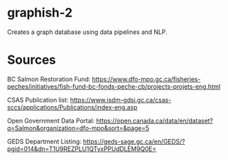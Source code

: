 # graphish-2
Creates a graph database using data pipelines and NLP.

# Sources
BC Salmon Restoration Fund: 
https://www.dfo-mpo.gc.ca/fisheries-peches/initiatives/fish-fund-bc-fonds-peche-cb/projects-projets-eng.html

CSAS Publication list: 
https://www.isdm-gdsi.gc.ca/csas-sccs/applications/Publications/index-eng.asp

Open Government Data Portal: 
https://open.canada.ca/data/en/dataset?q=Salmon&organization=dfo-mpo&sort=&page=5

GEDS Department Listing:
https://geds-sage.gc.ca/en/GEDS/?pgid=014&dn=T1U9REZPLU1QTyxPPUdDLEM9Q0E=
